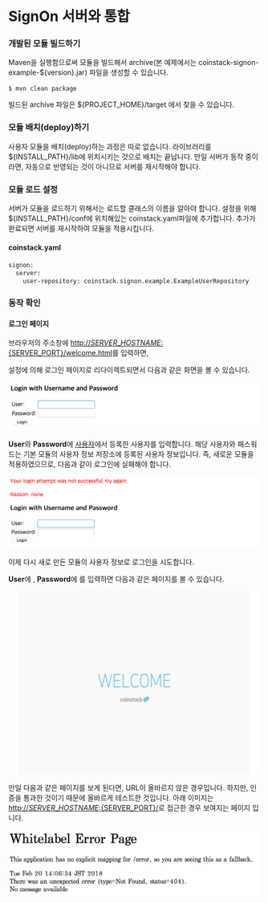 # SignOn 서버와 통합

### 개발된 모듈 빌드하기

Maven을 실행함으로써 모듈을 빌드해서 archive\(본 예제에서는 coinstack-signon-example-${version}.jar\) 파일을 생성할 수 있습니다.

```text
$ mvn clean package
```

빌드된 archive 파일은 ${PROJECT\_HOME}/target 에서 찾을 수 있습니다.

### 모듈 배치\(deploy\)하기

사용자 모듈을 배치\(deploy\)하는 과정은 따로 없습니다. 라이브러리를 ${INSTALL\_PATH}/lib에 위치시키는 것으로 배치는 끝납니다. 만일 서버가 동작 중이라면, 자동으로 반영되는 것이 아니므로 서버를 재시작해야 합니다.

### 모듈 로드 설정

서버가 모듈을 로드하기 위해서는 로드할 클래스의 이름을 알아야 합니다. 설정을 위해 ${INSTALL\_PATH}/conf에 위치해있는 coinstack.yaml파일에 추가합니다. 추가가 완료되면 서버를 재시작하여 모듈을 적용시킵니다.

#### coinstack.yaml

```text
signon:
  server:
    user-repository: coinstack.signon.example.ExampleUserRepository
```

### 동작 확인

#### 로그인 페이지

브라우저의 주소창에 [http://${SERVER\_HOSTNAME}:${SERVER\_PORT}/welcome.html](http://${SERVER_HOSTNAME}:${SERVER_PORT}/welcome.html)를 입력하면,

설정에 의해 로그인 페이지로 리다이렉트되면서 다음과 같은 화면을 볼 수 있습니다.

![](../../.gitbook/assets/login-form-empty.png)

**User**와 **Password**에 [사용자](../../coinstack-signon-2/undefined-3.md)에서 등록한 사용자를 입력합니다. 해당 사용자와 패스워드는 기본 모듈의 사용자 정보 저장소에 등록된 사용자 정보입니다. 즉, 새로운 모듈을 적용하였으므로, 다음과 같이 로그인에 실패해야 합니다.

![](../../.gitbook/assets/login-form-error%20%281%29.png)

이제 다시 새로 만든 모듈의 사용자 정보로 로그인을 시도합니다.

**User**에 , **Password**에 를 입력하면 다음과 같은 페이지를 볼 수 있습니다.

![](../../.gitbook/assets/welcome-page.png)

만일 다음과 같은 페이지를 보게 된다면, URL이 올바르지 않은 경우입니다. 하지만, 인증을 통과한 것이기 때문에 올바르게 테스트한 것입니다. 아래 이미지는 [http://${SERVER\_HOSTNAME}:${SERVER\_PORT}/](http://${SERVER_HOSTNAME}:${SERVER_PORT}/)로 접근한 경우 보여지는 페이지 입니다.

![](../../.gitbook/assets/page-not-found.png)

